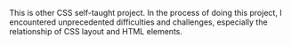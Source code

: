 This is other CSS self-taught project. In the process of doing this project, I encountered unprecedented difficulties and challenges, especially the relationship of CSS layout and HTML elements.    
